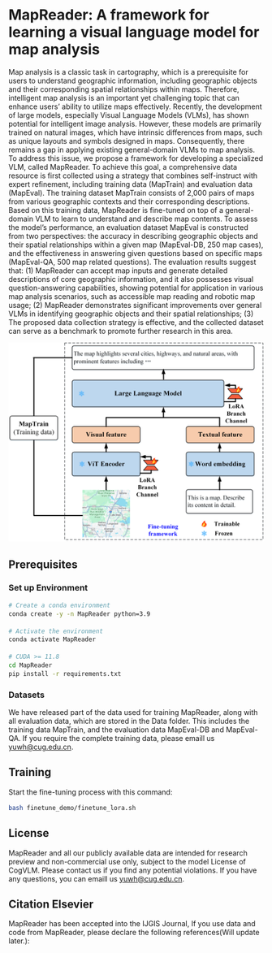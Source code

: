 # MapReader: A framework for learning a visual language model for map analysis
Map analysis is a classic task in cartography, which is a prerequisite for users to understand geographic information, including geographic objects and their corresponding spatial relationships within maps. Therefore, intelligent map analysis is an important yet challenging topic that can enhance users’ ability to utilize maps effectively. Recently, the development of large models, especially Visual Language Models (VLMs), has shown potential for intelligent image analysis. However, these models are primarily trained on natural images, which have intrinsic differences from maps, such as unique layouts and symbols designed in maps. Consequently, there remains a gap in applying existing general-domain VLMs to map analysis. To address this issue, we propose a framework for developing a specialized VLM, called MapReader. To achieve this goal, a comprehensive data resource is first collected using a strategy that combines self-instruct with expert refinement, including training data (MapTrain) and evaluation data (MapEval). The training dataset MapTrain consists of 2,000 pairs of maps from various geographic contexts and their corresponding descriptions. Based on this training data, MapReader is fine-tuned on top of a general-domain VLM to learn to understand and describe map contents. To assess the model’s performance, an evaluation dataset MapEval is constructed from two perspectives: the accuracy in describing geographic objects and their spatial relationships within a given map (MapEval-DB, 250 map cases), and the effectiveness in answering given questions based on specific maps (MapEval-QA, 500 map related questions). The evaluation results suggest that: (1) MapReader can accept map inputs and generate detailed descriptions of core geographic information, and it also possesses visual question-answering capabilities, showing potential for application in various map analysis scenarios, such as accessible map reading and robotic map usage; (2) MapReader demonstrates significant improvements over general VLMs in identifying geographic objects and their spatial relationships; (3) The proposed data collection strategy is effective, and the collected dataset can serve as a benchmark to promote further research in this area.

![MapReader Framework](framework.png)

## Prerequisites
### Set up Environment

```bash
# Create a conda environment
conda create -y -n MapReader python=3.9

# Activate the environment
conda activate MapReader

# CUDA >= 11.8
cd MapReader
pip install -r requirements.txt
```

### Datasets
We have released part of the data used for training MapReader, along with all evaluation data, which are stored in the Data folder. This includes the training data MapTrain, and the evaluation data MapEval-DB and MapEval-QA. If you require the complete training data, please emaill us yuwh@cug.edu.cn.

## Training
Start the fine-tuning process with this command:
```bash
bash finetune_demo/finetune_lora.sh
```

## License
MapReader and all our publicly available data are intended for research preview and non-commercial use only, subject to the model License of CogVLM. Please contact us if you find any potential violations. If you have any questions, you can emaill us yuwh@cug.edu.cn.

## Citation Elsevier
MapReader has been accepted into the IJGIS Journal, If you use data and code from MapReader, please declare the following references(Will update later.):






